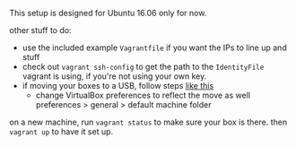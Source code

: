 This setup is designed for Ubuntu 16.06 only for now.

other stuff to do:

- use the included example `Vagrantfile` if you want the IPs to line up and stuff
- check out `vagrant ssh-config` to get the path to the `IdentityFile` vagrant is using, if you're not using your own key.
- if moving your boxes to a USB, follow steps [like this](https://emptysqua.re/blog/moving-virtualbox-and-vagrant-to-an-external-drive/)
    - change VirtualBox preferences to reflect the move as well preferences > general > default machine folder

on a new machine, run `vagrant status` to make sure your box is there. then `vagrant up` to have it set up.
